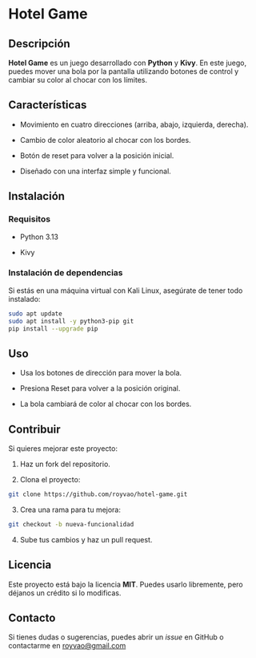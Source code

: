# **Hotel Game**

## Descripción

**Hotel Game** es un juego desarrollado con **Python** y **Kivy**. En este juego, puedes mover una bola por la pantalla utilizando botones de control y cambiar su color al chocar con los límites.

## Características

- Movimiento en cuatro direcciones (arriba, abajo, izquierda, derecha).

- Cambio de color aleatorio al chocar con los bordes.

- Botón de reset para volver a la posición inicial.

- Diseñado con una interfaz simple y funcional.

## Instalación

### Requisitos

- Python 3.13

- Kivy

### Instalación de dependencias

Si estás en una máquina virtual con Kali Linux, asegúrate de tener todo instalado:

```bash
sudo apt update
sudo apt install -y python3-pip git
pip install --upgrade pip
```

## Uso

- Usa los botones de dirección para mover la bola.

- Presiona Reset para volver a la posición original.

- La bola cambiará de color al chocar con los bordes.

## Contribuir

Si quieres mejorar este proyecto:

1. Haz un fork del repositorio.

2. Clona el proyecto:

```bash
git clone https://github.com/royvao/hotel-game.git
```

3. Crea una rama para tu mejora:

```bash
git checkout -b nueva-funcionalidad
```

4. Sube tus cambios y haz un pull request.

## Licencia

Este proyecto está bajo la licencia **MIT**. Puedes usarlo libremente, pero déjanos un crédito si lo modificas.

## Contacto

Si tienes dudas o sugerencias, puedes abrir un *issue* en GitHub o contactarme en royvao@gmail.com
